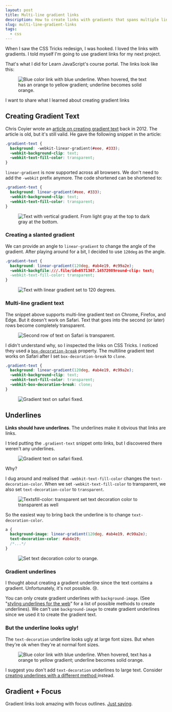 ```yaml
---
layout: post
title: Multi-line gradient links
description: How to create links with gradients that spans multiple lines
slug: multi-line-gradient-links
tags:
  - css
---
```


When I saw the CSS Tricks redesign, I was hooked. I loved the links with gradients. I told myself I'm going to use gradient links for my next project. 

That's what I did for Learn JavaScript's course portal. The links look like this: 

<figure role="figure"><img src="/images/2020/multi-line-gradient/link.gif" alt="Blue color link with blue underline. When hovered, the text has an orange to yellow gradient; underline becomes solid orange."></figure>

I want to share what I learned about creating gradient links

<!-- more -->

## Creating Gradient Text

Chris Coyier wrote an [article on creating gradient text][1] back in 2012. The article is old, but it's still valid. He gave the following snippet in the article: 

```css
.gradient-text {
  background: -webkit-linear-gradient(#eee, #333);
  -webkit-background-clip: text;
  -webkit-text-fill-color: transparent;
}
```

`linear-gradient` is now supported across all browsers. We don't need to add the `-webkit` prefix anymore. The code shortened can be shortened to: 

```css
.gradient-text {
  background: linear-gradient(#eee, #333);
  -webkit-background-clip: text;
  -webkit-text-fill-color: transparent;
}
```

<figure role="figure">
  <img src="/images/2020/multi-line-gradient/gradient-text.png" alt="Text with vertical gradient. From light gray at the top to dark gray at the bottom.">
</figure>

### Creating a slanted gradient

We can provide an angle to `linear-gradient` to change the angle of the gradient. After playing around for a bit, I decided to use `120deg` as the angle. 

```css
.gradient-text {
  background: linear-gradient(120deg, #ab4e19, #c99a2e);
  -webkit-backgfile:///.file/id=6571367.14572989round-clip: text;
  -webkit-text-fill-color: transparent;
}
```

<figure role="figure">
  <img src="/images/2020/multi-line-gradient/gradient-text-2.png" alt="Text with linear gradient set to 120 degrees.">
</figure>

### Multi-line gradient text

The snippet above supports multi-line gradient text on Chrome, Firefox, and Edge. But it doesn't work on Safari. Text that goes into the second (or later) rows become completely transparent. 

<figure role="figure">
  <img src="/images/2020/multi-line-gradient/multiline-safari.png" alt="Second row of text on Safari is transparent.">
</figure>

I didn't understand why, so I inspected the links on CSS Tricks. I noticed they used a [`box-decoration-break`][2] property. The multiline gradient text works on Safari after I set `box-decoration-break` to `clone`. 

```css
.gradient-text {
  background: linear-gradient(120deg, #ab4e19, #c99a2e);
  -webkit-background-clip: text;
  -webkit-text-fill-color: transparent;
  -webkit-box-decoration-break: clone;
}
```

<figure role="figure">
  <img src="/images/2020/multi-line-gradient/multiline-safari-fixed.png" alt="Gradient text on safari fixed.">
</figure>

## Underlines

**Links should have underlines**. The underlines make it obvious that links are links. 

I tried putting the `.gradient-text` snippet onto links, but I discovered there weren't any underlines. 

<figure role="figure">
  <img src="/images/2020/multi-line-gradient/multiline-safari-fixed.png" alt="Gradient text on safari fixed.">
</figure>

Why? 

I dug around and realised that `-webkit-text-fill-color` changes the `text-decoration-color`. When we set `-webkit-text-fill-color` to transparent, we also set `text-decoration-color` to `transparent`. 

<figure role="figure"><img src="/images/2020/multi-line-gradient/text-fill-color.gif" alt="Textsfill-color: transparent set text decoration color to transparent as well"></figure>

So the easiest way to bring back the underline is to change `text-decoration-color`. 

```css
a {
  background-image: linear-gradient(120deg, #ab4e19, #c99a2e);
  text-decoration-color: #ab4e19;
  /*...*/
}
```

<figure role="figure">
  <img src="/images/2020/multi-line-gradient/text-decoration-color.png" alt="Set text decoration color to orange.">
</figure>

### Gradient underlines

I thought about creating a gradient underline since the text contains a gradient. Unfortunately, it's not possible. 😢.  

You can only create gradient underlines with `background-image`. (See "[styling underlines for the web][3]" for a list of possible methods to create underlines). We can't use `background-image` to create gradient underlines since we used it to create the gradient text. 

### But the underline looks ugly!

The `text-decoration` underline looks ugly at large font sizes. But when they're ok when they're at normal font sizes. 

<figure role="figure"><img src="/images/2020/multi-line-gradient/link.gif" alt="Blue color link with blue underline. When hovered, text has a orange to yellow gradient; underline becomes solid orange."></figure>

I suggest you don't add `text-decoration` underlines to large text. Consider [creating underlines with a different method ][4]instead. 

## Gradient + Focus  

Gradient links look amazing with focus outlines. [Just saying][5]. 

<figure role="figure">
  <img src="/images/2020/multi-line-gradient/focus.gif" alt="">
</figure>

[1]:	https://css-tricks.com/snippets/css/gradient-text/ "Creating gradient text"
[2]:	https://css-tricks.com/almanac/properties/b/box-decoration-break/ "Box decoration break"
[3]:	https://css-tricks.com/styling-underlines-web/
[4]:	https://css-tricks.com/styling-underlines-web/ "Styling underlines for the web"
[5]:	/blog/style-hover-focus-active-states "Styles focus states different from other states"
